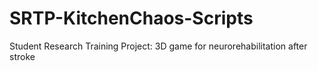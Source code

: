 # SRTP-KitchenChaos-Scripts
 Student Research Training Project: 3D game for neurorehabilitation after stroke
